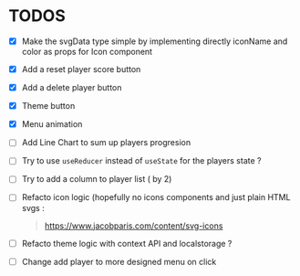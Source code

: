 # TODOS

- [x] Make the svgData type simple by implementing directly iconName and color as props for Icon component
- [x] Add a reset player score button
- [x] Add a delete player button
- [x] Theme button
- [x] Menu animation
- [ ] Add Line Chart to sum up players progresion

- [ ] Try to use `useReducer` instead of `useState` for the players state ?
- [ ] Try to add a column to player list ( by 2)

- [ ] Refacto icon logic (hopefully no icons components and just plain HTML svgs :
  > https://www.jacobparis.com/content/svg-icons
- [ ] Refacto theme logic with context API and localstorage ?
- [ ] Change add player to more designed menu on click
